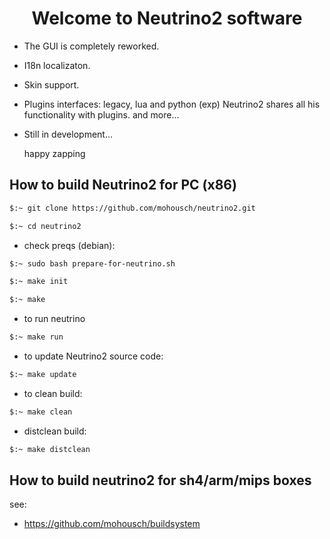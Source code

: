 <h1 align="center">
  Welcome to Neutrino2 software
</h1>

- The GUI is completely reworked.
- I18n localizaton.
- Skin support.
- Plugins interfaces: legacy, lua and python (exp) Neutrino2 shares all his functionality with plugins.
  and more...
- Still in development...
  
  happy zapping

## How to build Neutrino2 for PC (x86) ##

```bash
$:~ git clone https://github.com/mohousch/neutrino2.git
```
```bash
$:~ cd neutrino2
```

* check preqs (debian):
```bash
$:~ sudo bash prepare-for-neutrino.sh
```

```bash
$:~ make init
```

```bash
$:~ make
```

* to run neutrino
```bash
$:~ make run
```

* to update Neutrino2 source code:
```bash
$:~ make update
```

* to clean build:
```bash
$:~ make clean
```

* distclean build:
```bash
$:~ make distclean
```

## How to build neutrino2 for sh4/arm/mips boxes ##
see:
* https://github.com/mohousch/buildsystem







